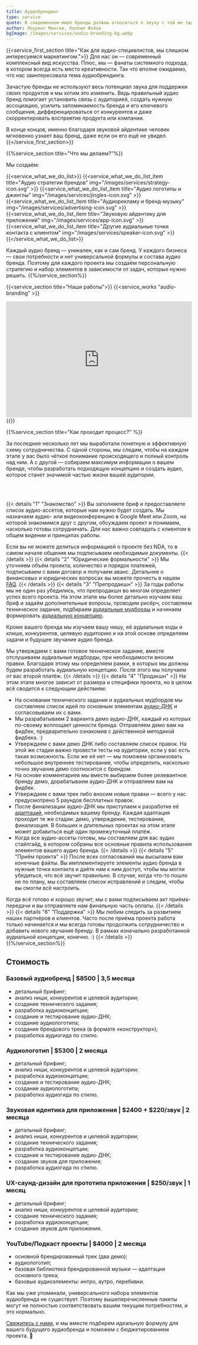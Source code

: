 ```yaml
---
title: Аудиобрендинг
type: service
quote: В современном мире бренды должны относиться к звуку с той же тщательностью и дисциплиной, что и к графическим стандартам и визуальному построению бренда. Если вы застряли в мире исключительно визуального брендинга, то соревнуетесь вы с одной завязанной за спиной рукой.
author: Лоуренс Мински, Коллин Фэйхи
bgImage: /images/services/audio-branding-bg.webp
---
```


{{<service_first_section title="Как для аудио-специалистов, мы слишком интересуемся маркетингом.">}}
Для нас он — современный комплексный вид искусства. Плюс, мы — фанаты системного подхода, в котором всегда есть место креативности. Так что вполне ожидаемо, что нас заинтересовала тема аудиобрендинга.

Зачастую бренды не используют весь потенциал звука для поддержки своих продуктов и мы хотим это изменить. Ведь правильный аудио бренд помогает установить связь с аудиторией, создать нужную ассоциацию, усилить запоминаемость бренда и его ключевого сообщения, дифференцироваться от конкурентов и даже скорректировать восприятие продукта или компании.

В конце концов, именно благодаря звуковой айдентике человек мгновенно узнает ваш бренд, даже если он его ещё не увидел.
{{</service_first_section>}}

{{%service_section title="Что мы делаем?"%}}

Мы создаём:

{{<service_what_we_do_list>}}
{{<service_what_we_do_list_item title="Аудио стратегии брендов" img="/images/services/strategy-icon.svg" >}}
{{<service_what_we_do_list_item title="Аудио логотипы и джинглы" img="/images/services/jingles-icon.svg" >}}
{{<service_what_we_do_list_item title="Аудиорекламу и бренд-музыку" img="/images/services/advertising-icon.svg" >}}
{{<service_what_we_do_list_item title="Звуковую айдентику для приложений" img="/images/services/app-icon.svg" >}}
{{<service_what_we_do_list_item title="Другие аудиальные точки контакта с клиентом" img="/images/services/speaker-icon.svg" >}}
{{</service_what_we_do_list>}}

Каждый аудио бренд — уникален, как и сам бренд. У каждого бизнеса — свои потребности и нет универсальной формулы и состава аудио бренда. Поэтому для каждого проекта мы создаём персональную стратегию и набор элементов в зависимости от задач, которые нужно решить.
{{%/service_section%}}

{{<service_section title="Наши работы">}}
{{<service_works "audio-branding" >}}
<br />
<div class="iframe-container">
<iframe width="100%" height="315" src="https://www.youtube.com/embed/videoseries?si=tat2-jVxTHBlZW5n&amp;list=PLkTzVtkdVRI1LabAPDrwi9oRRyTtX6mSm" title="YouTube video player" frameborder="0" allow="accelerometer; autoplay; clipboard-write; encrypted-media; gyroscope; picture-in-picture; web-share" referrerpolicy="strict-origin-when-cross-origin" allowfullscreen></iframe>
</div>
{{</service_section>}}

{{%service_section title="Как проходит процесс?" %}}

За последние несколько лет мы выработали понятную и эффективную схему сотрудничества. С одной стороны, мы следим, чтобы на каждом этапе у вас было чёткое понимание происходящего и полный контроль над ним. А с другой — собираем максимум информации о вашем бренде, чтобы разработать подходящую концепцию и создать аудио, которое станет значимой частью жизни вашей аудитории.

<br /><br />

{{< details "1" "Знакомство"  >}}
Вы заполняете бриф и предоставляете список аудио-ассетов, которые нам нужно будет создать. Мы назначаем аудио- или видеоконференцию в Google Meet или Zoom, на которой знакомимся друг с другом, обсуждаем проект и понимаем, насколько готовы сотрудничать. Для нас важно совпадать с клиентом в общем видении и принципах работы.

Если вы не можете делиться информацией о проекте без NDA, то в самом начале общения мы подписываем необходимые документы.
{{< /details  >}}
{{< details "2" "Юридические формальности"  >}}
Мы уточняем объём проекта, количество и порядок платежей, подписываем с вами договор и получаем аванс. Детальнее о финансовых и юридических вопросах вы можете прочесть в нашем [FAQ](/ru/faq).
{{< /details  >}}
{{< details "3" "Препродакшн"  >}}
За годы работы мы не один раз убедились, что препродакшн во многом определяет успех всего проекта. На этом этапе мы более детально изучаем ваш бриф и задаём дополнительные вопросы, проводим рисёрч, составляем техническое задание, подбираем [аудиальные мудборды](/ru/faq#audio-mood-board) и начинаем формировать [аудиальную концепцию](/ru/faq/#audio-concept).

Кроме вашего бренда мы изучаем вашу нишу, её аудиальные коды и клише, конкурентов, целевую аудиторию и на этой основе определяем задачи и будущее звучание аудио бренда. 

Мы утверждаем с вами готовое техническое задание, вместе отслушиваем аудиальные мудборды, при необходимости вносим правки. Благодаря этому мы определяем рамки, в которых мы должны будем разработать аудиальную концепцию. После этого мы получаем от вас второй платёж.
{{< /details  >}}
{{< details "4" "Продакшн"  >}}
На этом этапе многое зависит от размера и специфики проекта, но в целом всё сводится к следующим действиям:
- На основании технического задания и аудиальных мудбордов мы составляем список идей по основным элементам [аудио-ДНК](/ru/faq#audio-dna) и согласовываем их с вами.
- Мы разрабатываем 2 варианта демо аудио-ДНК, каждый из которых по-своему воплощает ценности бренда. Отправляем демо вам на фидбек, предварительно ознакомив с действенной методикой фидбека. :)
- Утверждаем с вами демо ДНК либо составляем список правок. На этой же стадии важно провести тесты на аудитории, если у вас есть такая возможность. Если же её нет — мы поможем организовать небольшое внутреннее тестирование, чтобы определить, насколько точно звучание демо соотносится с брендом.
- На основе комментариев мы вместе выбираем более релевантное бренду демо, дорабатываем аудио-ДНК и отправляем вам на фидбек.
- Утверждаем с вами трек либо вносим новые правки — всего у нас предусмотрено 5 раундов бесплатных правок.
- После финализации аудио-ДНК мы приступаем к разработке её [адаптаций](/ru/faq), необходимых вашему бренду. Каждая адаптация проходит те же стадии: демо, утверждение, тестирование, финализация.
В больших и длительных проектах на этом этапе может добавиться ещё один промежуточный платёж.
- Когда все аудио-ассеты готовы, мы составляем для вас аудио стайлгайд, в котором собраны все основные правила использования элементов вашего аудио бренда.
{{< /details  >}}
{{< details "5" "Приём проекта"  >}}
После всех согласований мы высылаем вам конечные файлы. Вы имплементируете элементы аудио бренда в нужные точки контакта и даёте нам к ним доступ, чтобы мы могли убедиться, что всё звучит правильно. В случае, когда что-то пошло не по плану, мы составляем список исправлений и следим, чтобы вы смогли всё настроить.

Когда всё готово и хорошо звучит, мы с вами подписываем акт приёма-передачи и вы отправляете нам финальную часть оплаты.
{{< /details  >}}
{{< details "6" "Поддержка"  >}}
Мы любим следить за развитием наших партнёров и клиентов. Часто после приёма проекта работа только начинается и мы всегда готовы продолжить сотрудничество и добавить нового звучания бренду. В рамках изначально разработанной аудиальной концепции, конечно. :)
{{< /details  >}}
{{%/service_section%}}

<div class="our-prices service-section inline-gap">
    <div class="small-container">
        <h2>Стоимость</h2>
        <h3>Базовый аудиобренд | $8500 | 3,5 месяца</h3>
        <div>
            <ul>
                <li>детальный брифинг;</li>
                <li>анализ ниши, конкурентов и целевой аудитории;</li>
                <li>создание технического задания;</li>
                <li>разработка аудиоконцепции;</li>
                <li>создание и тестирование аудио-ДНК;</li>
                <li>создание аудиологотипа;</li>
                <li>создание брендового трека (в формате «конструктор»);</li>
                <li>разработка аудиогида по стилю.</li>
            </ul>
        </div>
        <h3>Аудиологотип | $5300 | 2 месяца</h3>
        <div>
            <ul>
                <li>детальный брифинг;</li>
                <li>анализ ниши, конкурентов и целевой аудитории;</li>
                <li>разработка аудиоконцепции;</li>
                <li>создание и тестирование аудио-ДНК;</li>
                <li>создание аудиологотипа;</li>
                <li>разработка аудиогида по стилю.</li>
            </ul>
        </div>
        <h3>Звуковая идентика для приложения | $2400 + $220/звук | 2 месяца</h3>
        <div>
            <ul>
                <li>детальный брифинг;</li>
                <li>анализ ниши, конкурентов и целевой аудитории;</li>
                <li>создание технического задания;</li>
                <li>разработка аудиоконцепции;</li>
                <li>создание и тестирование аудио-ДНК;</li>
                <li>создание звуков для приложения;</li>
                <li>разработка аудиогида по стилю.</li>
            </ul>
        </div>
        <h3>UX-саунд-дизайн для прототипа приложения | $250/звук | 1 месяц</h3>
        <div>
            <ul>
                <li>детальный брифинг;</li>
                <li>анализ ниши, конкурентов и целевой аудитории;</li>
                <li>создание технического задания;</li>
                <li>разработка аудиоконцепции;</li>
                <li>создание звуков для приложения.</li>
            </ul>
        </div>
        <h3>YouTube/Подкаст проекты | $4000 | 2 месяца</h3>
        <div>
            <ul>
                <li>основной брендированный трек (два демо);</li>
                <li>аудиологотип;</li>
                <li>базовая библиотека брендированной музыки — адаптации основного трека;</li>
                <li>базовые аудиоэлементы: интро, аутро, перебивки.</li>
            </ul>
            <p>Как мы уже упоминали, универсального набора элементов аудиобренда не существует. Поэтому вышеперечисленные пакеты могут не полностью соответствовать вашим текущим потребностям, и это нормально.</p>
            <p>
                <a href="mailto:connect@vp-production.com">Свяжитесь с нами</a>, и мы вместе подберем идеальную формулу для вашего будущего аудиобренда и поможем с бюджетированием проекта. 🙌
            </p>
        </div>
    </div>
</div>